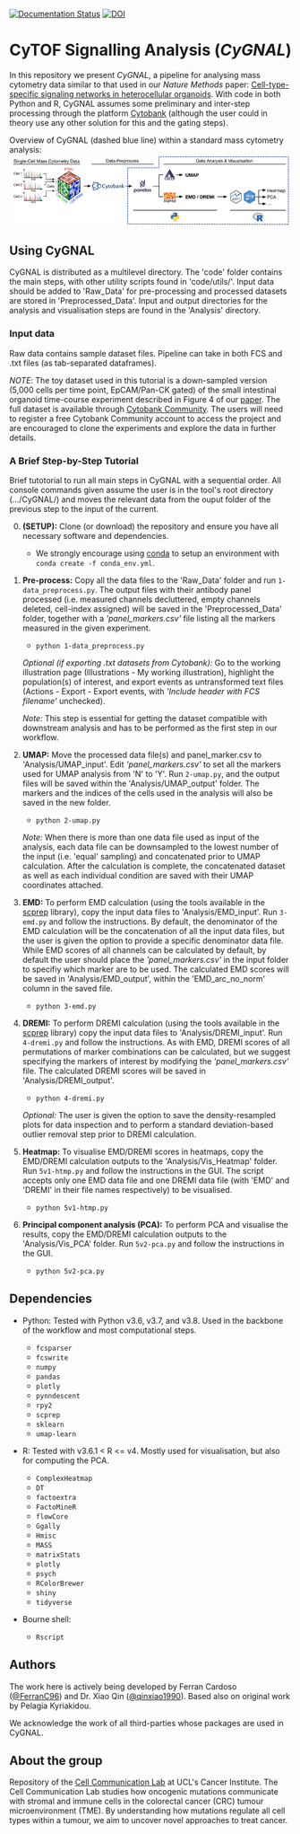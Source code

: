[![Documentation Status](https://readthedocs.org/projects/cytof-dataanalysis/badge/?version=latest)](https://cytof-dataanalysis.readthedocs.io/en/latest/?badge=latest)
[![DOI](https://zenodo.org/badge/DOI/10.5281/zenodo.4587193.svg)](https://doi.org/10.5281/zenodo.4587193)

# **Cy**TOF Si**gn**alling An**al**ysis (*CyGNAL*)

In this repository we present *CyGNAL*, a pipeline for analysing mass cytometry data similar to that used in our *Nature Methods* paper: [Cell-type-specific signaling networks in heterocellular organoids](https://www.nature.com/articles/s41592-020-0737-8). With code in both Python and R, CyGNAL assumes some preliminary and inter-step processing through the platform [Cytobank](https://cytobank.org/) (although the user could in theory use any other solution for this and the gating steps).

Overview of CyGNAL (dashed blue line) within a standard mass cytometry analysis:
![alt text][Overview]

[Overview]: https://github.com/TAPE-Lab/CyGNAL/blob/master/figs/flowchart_v1.2.png "Overview of CyGNAL"

## Using CyGNAL

CyGNAL is distributed as a multilevel directory. The 'code' folder contains the main steps, with other utility scripts found in 'code/utils/'. Input data should be added to 'Raw_Data' for pre-processing and processed datasets are stored in 'Preprocessed_Data'.
Input and output directories for the analysis and visualisation steps are found in the 'Analysis' directory.

### Input data

Raw data contains sample dataset files. Pipeline can take in both FCS and .txt files (as tab-separated dataframes).

*NOTE*: The toy dataset used in this tutorial is a down-sampled version (5,000 cells per time point, EpCAM/Pan-CK gated) of the small intestinal organoid time-course experiment described in Figure 4 of our [paper](https://www.nature.com/articles/s41592-020-0737-8). The full dataset is available through [Cytobank Community](https://community.cytobank.org/cytobank/experiments/81059). The users will need to register a free Cytobank Community account to access the project and are encouraged to clone the experiments and explore the data in further details.

### A Brief Step-by-Step Tutorial

Brief tutotorial to run all main steps in CyGNAL with a sequential order. 
All console commands given assume the user is in the tool's root directory (.../CyGNAL/) and moves the relevant data from the ouput folder of the previous step to the input of the current.
<!-- (Refer to the Nature Protocols paper for more in-depth instructions) -->

0. **(SETUP):** Clone (or download) the repository and ensure you have all necessary software and dependencies.
    * We strongly encourage using [conda](https://docs.conda.io/en/latest/miniconda.html) to setup an environment with `conda create -f conda_env.yml`.

1. **Pre-process:** Copy all the data files to the 'Raw_Data' folder and run `1-data_preprocess.py`. The output files with their antibody panel processed (i.e. measured channels decluttered, empty channels deleted, cell-index assigned) will be saved in the 'Preprocessed_Data' folder, together with a *'panel_markers.csv'* file listing all the markers measured in the given experiment.
    * `python 1-data_preprocess.py`

    *Optional (if exporting .txt datasets from Cytobank):* Go to the working illustration page (Illustrations - My working illustration), highlight the population(s) of interest, and export events as untransformed text files (Actions - Export - Export events, with *'Include header with FCS filename'* unchecked).

    *Note:* This step is essential for getting the dataset compatible with downstream analysis and has to be performed as the first step in our workflow.

2. **UMAP:** Move the processed data file(s) and panel_marker.csv to 'Analysis/UMAP_input'. Edit *'panel_markers.csv'* to set all the markers used for UMAP analysis from 'N' to 'Y'. Run `2-umap.py`, and the output files will be saved within the 'Analysis/UMAP_output' folder. The markers and the indices of the cells used in the analysis will also be saved in the new folder.
    * `python 2-umap.py`
   
   *Note:* When there is more than one data file used as input of the analysis, each data file can be downsampled to the lowest number of the input (i.e. 'equal' sampling) and concatenated prior to UMAP calculation. After the calculation is complete, the concatenated dataset as well as each individual condition are saved with their UMAP coordinates attached.

3. **EMD:** To perform EMD calculation (using the tools available in the [scprep](https://github.com/KrishnaswamyLab/scprep) library), copy the input data files to 'Analysis/EMD_input'. Run `3-emd.py` and follow the instructions. By default, the denominator of the EMD calculation will be the concatenation of all the input data files, but the user is given the option to provide a specific denominator data file. While EMD scores of all channels can be calculated by default, by default the user should place the *'panel_markers.csv'* in the input folder to specifiy which marker are to be used. The calculated EMD scores will be saved in 'Analysis/EMD_output', within the 'EMD_arc_no_norm' column in the saved file.
    * `python 3-emd.py`

4. **DREMI:** To perform DREMI calculation (using the tools available in the [scprep](https://github.com/KrishnaswamyLab/scprep) library) copy the input data files to 'Analysis/DREMI_input'. Run `4-dremi.py` and follow the instructions. As with EMD, DREMI scores of all permutations of marker combinations can be calculated, but we suggest specifying the markers of interest by modifying the *'panel_markers.csv'* file. The calculated DREMI scores will be saved in 'Analysis/DREMI_output'.
    * `python 4-dremi.py`
    
    *Optional:* The user is given the option to save the density-resampled plots for data inspection and to perform a standard deviation-based outlier removal step prior to DREMI calculation.

5. **Heatmap:** To visualise EMD/DREMI scores in heatmaps, copy the EMD/DREMI calculation outputs to the 'Analysis/Vis_Heatmap' folder. Run `5v1-htmp.py` and follow the instructions in the GUI. The script accepts only one EMD data file and one DREMI data file (with 'EMD' and 'DREMI' in their file names respectively) to be visualised.
    * `python 5v1-htmp.py`

6. **Principal component analysis (PCA):** To perform PCA and visualise the results, copy the EMD/DREMI calculation outputs to the 'Analysis/Vis_PCA' folder. Run `5v2-pca.py` and follow the instructions in the GUI.
    * `python 5v2-pca.py`


## Dependencies

* Python: Tested with Python v3.6, v3.7, and v3.8. Used in the backbone of the workflow and most computational steps.
    * `fcsparser`
    * `fcswrite`
    * `numpy`
    * `pandas`
    * `plotly`
    * `pynndescent`
    * `rpy2`
    * `scprep`
    * `sklearn`
    * `umap-learn`

* R: Tested with v3.6.1 < R <= v4. Mostly used for visualisation, but also for computing the PCA.
    * `ComplexHeatmap`
    * `DT`
    * `factoextra`
    * `FactoMineR`
    * `flowCore`
    * `Ggally`
    * `Hmisc`
    * `MASS`
    * `matrixStats`
    * `plotly`
    * `psych`
    * `RColorBrewer`
    * `shiny`
    * `tidyverse`

* Bourne shell:
    * `Rscript`

## Authors

The work here is actively being developed by Ferran Cardoso ([@FerranC96](https://github.com/FerranC96)) and Dr. Xiao Qin ([@qinxiao1990](https://github.com/qinxiao1990)). 
Based also on original work by Pelagia Kyriakidou.

We acknowledge the work of all third-parties whose packages are used in CyGNAL.

## About the group

Repository of the [Cell Communication Lab](http://tape-lab.com/) at UCL's Cancer Institute. The Cell Communication Lab studies how oncogenic mutations communicate with stromal and immune cells in the colorectal cancer (CRC) tumour microenvironment (TME). By understanding how mutations regulate all cell types within a tumour, we aim to uncover novel approaches to treat cancer.

